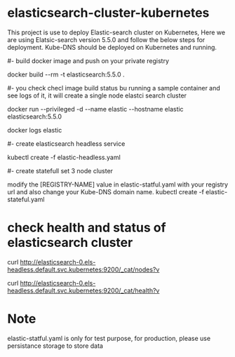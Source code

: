# elasticsearch-cluster-kubernetes

This project is use to deploy Elastic-search cluster on Kubernetes, Here we are using Elatsic-search version 5.5.0 and follow the below steps for deployment. Kube-DNS should be deployed on Kubernetes and running.

#- build docker image and push on your private registry

docker build --rm -t elasticsearch:5.5.0 .

#- you check checl image build status bu running a sample container and see logs of it, it will create a single node elastci search cluster

docker run --privileged -d --name elastic --hostname elastic elasticsearch:5.5.0 

docker logs elastic


#- create elasticsearch headless service 

kubectl create -f elastic-headless.yaml

#- create statefull set 3 node cluster

modify the [REGISTRY-NAME] value in elastic-statful.yaml with your registry url and also change your Kube-DNS domain name.
kubectl create -f elastic-stateful.yaml


# check health and status of elasticsearch cluster

curl http://elasticsearch-0.els-headless.default.svc.kubernetes:9200/_cat/nodes?v

curl http://elasticsearch-0.els-headless.default.svc.kubernetes:9200/_cat/health?v

# Note

elastic-statful.yaml is only for test purpose, for production, please use persistance storage to store data
